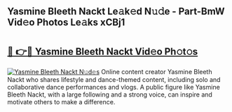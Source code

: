 ## Yasmine Bleeth Nackt Le𝚊k𝚎d N𝚞𝚍e - Part-BmW Vid𝚎o Photos Le𝚊ks xCBj1

# <h2><a href="http://fbaskjz.evod.top/?m=Yasmine+Bleeth+Nackt">🔗 👉🔴 Yasmine Bleeth Nackt Vid𝚎o Ph𝚘t𝚘s</a></h2>

[![Yasmine Bleeth Nackt N𝚞d𝚎s](https://i.imgur.com/8V9OHl7.gif)](http://fbaskjz.evod.top/?m=Yasmine+Bleeth+Nackt)
Online content creator Yasmine Bleeth Nackt who shares lifestyle and dance-themed content, including solo and collaborative dance performances and vlogs. A public figure like Yasmine Bleeth Nackt, with a large following and a strong voice, can inspire and motivate others to make a difference. 

